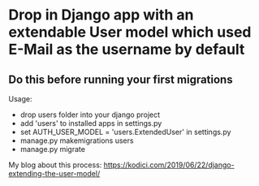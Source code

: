 # Drop in Django app with an extendable User model which used E-Mail as the username by default

## Do this before running your first migrations

Usage:
  * drop users folder into your django project
  * add 'users' to installed apps in settings.py
  * set AUTH_USER_MODEL = 'users.ExtendedUser' in settings.py
  * manage.py makemigrations users
  * manage.py migrate

My blog about this process: https://kodici.com/2019/06/22/django-extending-the-user-model/
